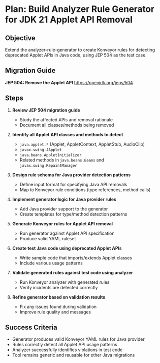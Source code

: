 # Plan: Build Analyzer Rule Generator for JDK 21 Applet API Removal

## Objective
Extend the analyzer-rule-generator to create Konveyor rules for detecting deprecated Applet APIs in Java code, using JEP 504 as the test case.

## Migration Guide
**JEP 504: Remove the Applet API**
https://openjdk.org/jeps/504

## Steps

1. **Review JEP 504 migration guide**
   - Study the affected APIs and removal rationale
   - Document all classes/methods being removed

2. **Identify all Applet API classes and methods to detect**
   - `java.applet.*` (Applet, AppletContext, AppletStub, AudioClip)
   - `javax.swing.JApplet`
   - `java.beans.AppletInitializer`
   - Related methods in `java.beans.Beans` and `javax.swing.RepaintManager`

3. **Design rule schema for Java provider detection patterns**
   - Define input format for specifying Java API removals
   - Map to Konveyor rule conditions (type references, method calls)

4. **Implement generator logic for Java provider rules**
   - Add Java provider support to the generator
   - Create templates for type/method detection patterns

5. **Generate Konveyor rules for Applet API removal**
   - Run generator against Applet API specification
   - Produce valid YAML ruleset

6. **Create test Java code using deprecated Applet APIs**
   - Write sample code that imports/extends Applet classes
   - Include various usage patterns

7. **Validate generated rules against test code using analyzer**
   - Run Konveyor analyzer with generated rules
   - Verify incidents are detected correctly

8. **Refine generator based on validation results**
   - Fix any issues found during validation
   - Improve rule quality and messages

## Success Criteria
- Generator produces valid Konveyor YAML rules for Java provider
- Rules correctly detect all Applet API usage patterns
- Analyzer successfully identifies violations in test code
- Tool remains generic and reusable for other Java migrations
